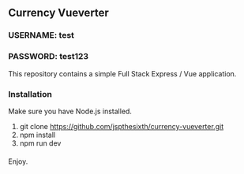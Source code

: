 ## Currency Vueverter

### USERNAME: test
### PASSWORD: test123

This repository contains a simple Full Stack Express / Vue application.

### Installation

Make sure you have Node.js installed.

1. git clone https://github.com/jspthesixth/currency-vueverter.git
2. npm install
3. npm run dev

####
Enjoy.

